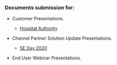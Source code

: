 ### Documents submission for:


- Customer Presentations.
  * [Hospital Authority](./Hospital_Authority.md)
  
  
- Channel Partner Solution Update Presentations.
  * [SE Day 2020](./SE_Day_2020.md)
  

- End User Webinar Presentations.




